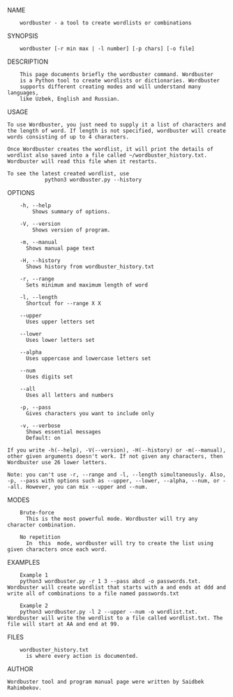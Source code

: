 NAME

        wordbuster - a tool to create wordlists or combinations

SYNOPSIS

        wordbuster [-r min max | -l number] [-p chars] [-o file]

DESCRIPTION

        This page documents briefly the wordbuster command. Wordbuster
        is a Python tool to create wordlists or dictionaries. Wordbuster
        supports different creating modes and will understand many languages,
        like Uzbek, English and Russian.

USAGE

	To use Wordbuster, you just need to supply it a list of characters and the length of word. If length is not specified, wordbuster will create words consisting of up to 4 characters.
	
 	Once Wordbuster creates the wordlist, it will print the details of wordlist also saved into a file called ~/wordbuster_history.txt. Wordbuster will read this file when it restarts.
	
 	To see the latest created wordlist, use
                python3 wordbuster.py --history

OPTIONS
        
        -h, --help
        	Shows summary of options.
        
        -V, --version
        	Shows version of program.

        -m, --manual
          Shows manual page text

        -H, --history
          Shows history from wordbuster_history.txt

        -r, --range
          Sets minimum and maximum length of word

        -l, --length
          Shortcut for --range X X
        
        --upper
          Uses upper letters set
	  
        --lower
          Uses lower letters set
	  
        --alpha
          Uses uppercase and lowercase letters set
	  
        --num
          Uses digits set
	  
        --all
          Uses all letters and numbers
        
        -p, --pass
          Gives characters you want to include only
	  
        -v, --verbose
          Shows essential messages
          Default: on

	If you write -h(--help), -V(--version), -H(--history) or -m(--manual), other given arguments doesn't work. If not given any characters, then Wordbuster use 26 lower letters.
	
	Note: you can't use -r, --range and -l, --length simultaneously. Also, -p, --pass with options such as --upper, --lower, --alpha, --num, or --all. However, you can mix --upper and --num.

MODES

        Brute-force
          This is the most powerful mode. Wordbuster will try any character combination.

        No repetition
          In  this  mode, wordbuster will try to create the list using given characters once each word.

EXAMPLES

        Example 1
        python3 wordbuster.py -r 1 3 --pass abcd -o passwords.txt. Wordbuster will create wordlist that starts with a and ends at ddd and write all of combinations to a file named passwords.txt

        Example 2
        python3 wordbuster.py -l 2 --upper --num -o wordlist.txt. Wordbuster will write the wordlist to a file called wordlist.txt. The file will start at AA and end at 99.

FILES

        wordbuster_history.txt
          is where every action is documented.

AUTHOR

 	Wordbuster tool and program manual page were written by Saidbek Rahimbekov.
